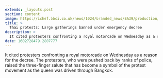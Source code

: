 ```yaml
--- 
extends: _layouts.post 
section: content 
image: https://ichef.bbci.co.uk/news/1024/branded_news/EA39/production/_114916995_hi063825851-1.jpg 
title: > 
  Thai protests: Large gatherings banned under emergency decree 
description: > 
  It cited protesters confronting a royal motorcade on Wednesday as a reason for the decree.The protesters, who were pushed back by ranks of police, raised the three-finger salute that has become a symbol of the protest movement as the queen was driven through Bangkok. 
date: 1602728479.2807777 
--- 
```

It cited protesters confronting a royal motorcade on Wednesday as a reason for the decree. The protesters, who were pushed back by ranks of police, raised the three-finger salute that has become a symbol of the protest movement as the queen was driven through Bangkok.